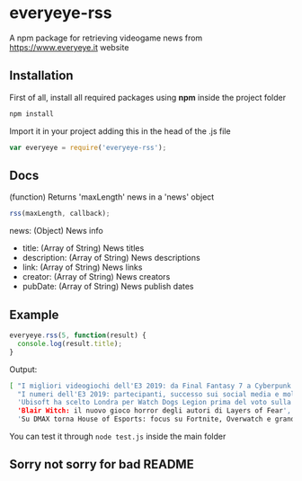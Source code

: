 # everyeye-rss
A npm package for retrieving videogame news from https://www.everyeye.it website

## Installation

First of all, install all required packages using **npm** inside the project folder

```bash
npm install
```

Import it in your project adding this in the head of the .js file

```javascript
var everyeye = require('everyeye-rss');
```

## Docs

(function) Returns 'maxLength' news in a 'news' object

```javascript
rss(maxLength, callback);
```

news: (Object) News info
- title: (Array of String) News titles
- description: (Array of String) News descriptions
- link: (Array of String) News links
- creator: (Array of String) News creators
- pubDate: (Array of String) News publish dates

## Example

```javascript
everyeye.rss(5, function(result) {
  console.log(result.title);
}
```
Output:

```bash
[ "I migliori videogiochi dell'E3 2019: da Final Fantasy 7 a Cyberpunk 2077",
  "I numeri dell'E3 2019: partecipanti, successo sui social media e molto altro",
  'Ubisoft ha scelto Londra per Watch Dogs Legion prima del voto sulla Brexit',
  'Blair Witch: il nuovo gioco horror degli autori di Layers of Fear',
  'Su DMAX torna House of Esports: focus su Fortnite, Overwatch e grandi ospiti']
```

You can test it through `node test.js` inside the main folder

## Sorry not sorry for bad README
